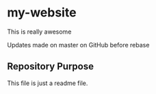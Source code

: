 # my-website

This is really awesome

Updates made on master on GitHub before rebase


## Repository Purpose

This file is just a readme file.
